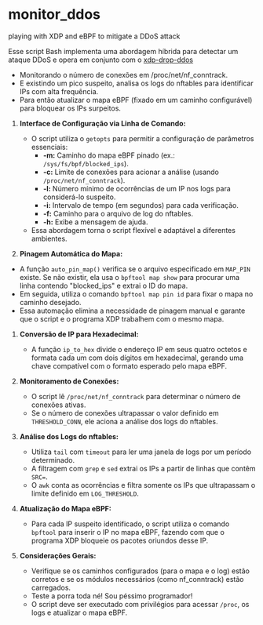 # monitor_ddos
playing with XDP and eBPF to mitigate a DDoS attack

Esse script Bash implementa uma abordagem híbrida para detectar um ataque DDoS e opera em conjunto com o [xdp-drop-ddos]()

- Monitorando o número de conexões em /proc/net/nf_conntrack.
- E existindo um pico suspeito, analisa os logs do nftables para identificar IPs com alta frequência.
- Para então atualizar o mapa eBPF (fixado em um caminho configurável) para bloquear os IPs surpeitos.


1. **Interface de Configuração via Linha de Comando:**
    
    - O script utiliza o `getopts` para permitir a configuração de parâmetros essenciais:
        - **-m:** Caminho do mapa eBPF pinado (ex.: `/sys/fs/bpf/blocked_ips`).
        - **-c:** Limite de conexões para acionar a análise (usando `/proc/net/nf_conntrack`).
        - **-l:** Número mínimo de ocorrências de um IP nos logs para considerá-lo suspeito.
        - **-i:** Intervalo de tempo (em segundos) para cada verificação.
        - **-f:** Caminho para o arquivo de log do nftables.
        - **-h:** Exibe a mensagem de ajuda.
    - Essa abordagem torna o script flexível e adaptável a diferentes ambientes.

2. **Pinagem Automática do Mapa:**

- A função `auto_pin_map()` verifica se o arquivo especificado em `MAP_PIN` existe. Se não existir, ela usa o `bpftool map show` para procurar uma linha contendo "blocked_ips" e extrai o ID do mapa.
- Em seguida, utiliza o comando `bpftool map pin id` para fixar o mapa no caminho desejado.
- Essa automação elimina a necessidade de pinagem manual e garante que o script e o programa XDP trabalhem com o mesmo mapa.

1. **Conversão de IP para Hexadecimal:**
    
    - A função `ip_to_hex` divide o endereço IP em seus quatro octetos e formata cada um com dois dígitos em hexadecimal, gerando uma chave compatível com o formato esperado pelo mapa eBPF.

4. **Monitoramento de Conexões:**
    
    - O script lê `/proc/net/nf_conntrack` para determinar o número de conexões ativas.
    - Se o número de conexões ultrapassar o valor definido em `THRESHOLD_CONN`, ele aciona a análise dos logs do nftables.

5. **Análise dos Logs do nftables:**
    
    - Utiliza `tail` com `timeout` para ler uma janela de logs por um período determinado.
    - A filtragem com `grep` e `sed` extrai os IPs a partir de linhas que contêm `SRC=`.
    - O `awk` conta as ocorrências e filtra somente os IPs que ultrapassam o limite definido em `LOG_THRESHOLD`.

6. **Atualização do Mapa eBPF:**
    
    - Para cada IP suspeito identificado, o script utiliza o comando `bpftool` para inserir o IP no mapa eBPF, fazendo com que o programa XDP bloqueie os pacotes oriundos desse IP.

7. **Considerações Gerais:**
    
    - Verifique se os caminhos configurados (para o mapa e o log) estão corretos e se os módulos necessários (como nf_conntrack) estão carregados.
    - Teste a porra toda né! Sou péssimo programador!
    - O script deve ser executado com privilégios para acessar `/proc`, os logs e atualizar o mapa eBPF.

